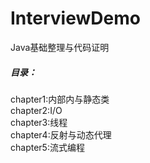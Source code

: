# InterviewDemo

Java基础整理与代码证明<br>
<h5>目录：</h5>
chapter1:内部内与静态类<br>
chapter2:I/O<br>
chapter3:线程<br>
chapter4:反射与动态代理<br>
chapter5:流式编程
